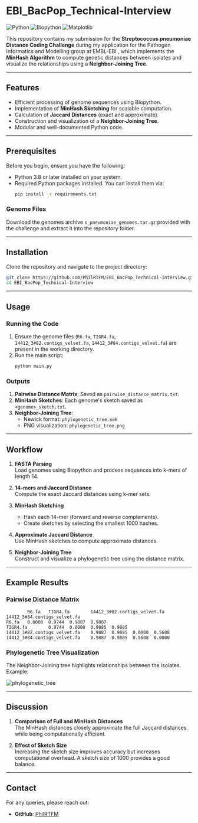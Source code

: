 # EBI_BacPop_Technical-Interview

![Python](https://img.shields.io/badge/python-v3.8+-blue.svg)
![Biopython](https://img.shields.io/badge/BioPython-v1.81+-blue.svg)
![Matplotlib](https://img.shields.io/badge/Matplotlib-v3.5+-blue.svg)

This repository contains my submission for the **Streptococcus pneumoniae Distance Coding Challenge** during my application for the Pathogen Informatics and Modelling group at EMBL-EBI , which implements the **MinHash Algorithm** to compute genetic distances between isolates and visualize the relationships using a **Neighbor-Joining Tree**.

---

## Features

- Efficient processing of genome sequences using Biopython.
- Implementation of **MinHash Sketching** for scalable computation.
- Calculation of **Jaccard Distances** (exact and approximate).
- Construction and visualization of a **Neighbor-Joining Tree**.
- Modular and well-documented Python code.

---

## Prerequisites

Before you begin, ensure you have the following:

- Python 3.8 or later installed on your system.
- Required Python packages installed. You can install them via:
  ```bash
  pip install -r requirements.txt
  ```

### Genome Files
Download the genomes archive `s_pneumoniae_genomes.tar.gz` provided with the challenge and extract it into the repository folder.

---

## Installation

Clone the repository and navigate to the project directory:

```bash
git clone https://github.com/PhilRTFM/EBI_BacPop_Technical-Interview.git
cd EBI_BacPop_Technical-Interview

```

---

## Usage

### Running the Code
1. Ensure the genome files (`R6.fa`, `TIGR4.fa`, `14412_3#82.contigs_velvet.fa`, `14412_3#84.contigs_velvet.fa`) are present in the working directory.
2. Run the main script:
   ```bash
   python main.py
   ```

### Outputs
1. **Pairwise Distance Matrix**: Saved as `pairwise_distance_matrix.txt`.
2. **MinHash Sketches**: Each genome's sketch saved as `<genome>_sketch.txt`.
3. **Neighbor-Joining Tree**:
   - Newick format: `phylogenetic_tree.nwk`
   - PNG visualization: `phylogenetic_tree.png`

---

## Workflow

1. **FASTA Parsing**  
   Load genomes using Biopython and process sequences into k-mers of length 14.

2. **14-mers and Jaccard Distance**  
   Compute the exact Jaccard distances using k-mer sets.

3. **MinHash Sketching**  
   - Hash each 14-mer (forward and reverse complements).
   - Create sketches by selecting the smallest 1000 hashes.

4. **Approximate Jaccard Distance**  
   Use MinHash sketches to compute approximate distances.

5. **Neighbor-Joining Tree**  
   Construct and visualize a phylogenetic tree using the distance matrix.

---

## Example Results

### Pairwise Distance Matrix
```plaintext
        R6.fa   TIGR4.fa        14412_3#82.contigs_velvet.fa    14412_3#84.contigs_velvet.fa
R6.fa   0.0000  0.9744  0.9887  0.9887
TIGR4.fa        0.9744  0.0000  0.9885  0.9885
14412_3#82.contigs_velvet.fa    0.9887  0.9885  0.0000  0.5608
14412_3#84.contigs_velvet.fa    0.9887  0.9885  0.5608  0.0000
```

### Phylogenetic Tree Visualization
The Neighbor-Joining tree highlights relationships between the isolates. Example:

![phylogenetic_tree](https://github.com/user-attachments/assets/5d48707e-6491-4103-9a9c-9acf2ffc116f)

---

## Discussion

1. **Comparison of Full and MinHash Distances**  
   The MinHash distances closely approximate the full Jaccard distances while being computationally efficient.

2. **Effect of Sketch Size**  
   Increasing the sketch size improves accuracy but increases computational overhead. A sketch size of 1000 provides a good balance.

---

## Contact
For any queries, please reach out:
- **GitHub**: [PhilRTFM](https://github.com/PhilRTFM)
